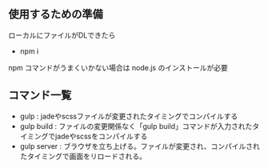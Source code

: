 ## 使用するための準備
ローカルにファイルがDLできたら
- npm i

npm コマンドがうまくいかない場合は
node.js のインストールが必要


## コマンド一覧
- gulp        : jadeやscssファイルが変更されたタイミングでコンパイルする
- gulp build  : ファイルの変更関係なく「gulp build」コマンドが入力されたタイミングでjadeやscssをコンパイルする
- gulp server : ブラウザを立ち上げる。ファイルが変更され、コンパイルされたタイミングで画面をリロードされる。